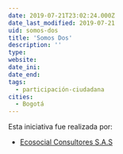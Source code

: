 ```yaml
---
date: 2019-07-21T23:02:24.000Z
date_last_modified: 2019-07-21
uid: somos-dos
title: 'Somos Dos'
description: ''
type: 
website: 
date_ini: 
date_end: 
tags:
  - participación-ciudadana
cities: 
  - Bogotá
---
```


Esta iniciativa fue realizada por:

- [Ecosocial Consultores S.A.S](/organizaciones/ecosocial-consultores-s-a-s)
